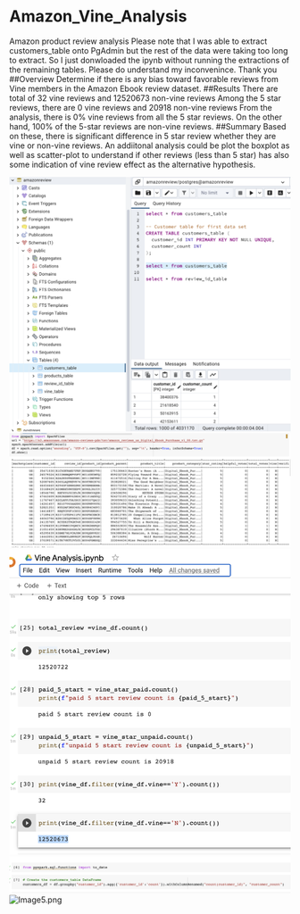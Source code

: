 # Amazon_Vine_Analysis
Amazon product review analysis
Please note that I was able to extract customers_table onto PgAdmin but the rest of the data were taking too long to extract. So I just donwloaded the ipynb without running the extractions of the remaining tables. Please do understand my inconvenince. Thank you
##Overview
Determine if there is any bias toward favorable reviews from Vine members in the Amazon Ebook review dataset.
##Results
There are total of 32 vine reviews and 12520673 non-vine reviews
Among the 5 star reviews, there are 0 vine reviews and 20918 non-vine reviews
From the analysis, there is 0% vine reviews from all the 5 star reviews. On the other hand, 100% of the 5-star reviews are non-vine reviews.
##Summary
Based on these, there is significant difference in 5 star review whether they are vine or non-vine reviews. An addiitonal analysis could be plot the boxplot as well as scatter-plot to understand if other reviews (less than 5 star) has also some indication of vine review effect as the alternative hypothesis. 

![Image1.png](https://github.com/chris820629/Amazon_Vine_Analysis/blob/main/Image1.png)
![Image2.png](https://github.com/chris820629/Amazon_Vine_Analysis/blob/main/Image2.png)
![Image3.png](https://github.com/chris820629/Amazon_Vine_Analysis/blob/main/Image3.png)
![Image4.png](https://github.com/chris820629/Amazon_Vine_Analysis/blob/main/Image4.png)
![Image5.png](https://github.com/chris820629/Amazon_Vine_Analysis/blob/main/Image5.png)